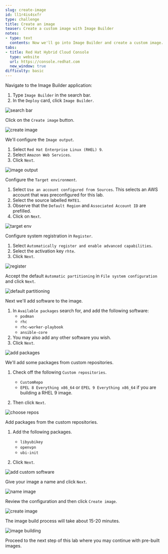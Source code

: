 ```yaml
---
slug: create-image
id: ll1r4is4sxfr
type: challenge
title: Create an image
teaser: Create a custom image with Image Builder
notes:
- type: text
  contents: Now we'll go into Image Builder and create a custom image.
tabs:
- title: Red Hat Hybrid Cloud Console
  type: website
  url: https://console.redhat.com
  new_window: true
difficulty: basic
---
```

<!-- markdownlint-disable MD033 MD026-->

Navigate to the Image Builder application:

1) Type `Image Builder` in the search bar.
2) In the `Deploy` card, click `Image Builder`.

![search bar](../assets/imagebuildersearchbar.png)

Click on the `Create image` button.

![create image](../assets/createimagebutton.png)

We'll configure the `Image output`.

1) Select `Red Hat Enterprise Linux (RHEL) 9`.
2) Select `Amazon Web Services`.
3) Click `Next`.

![image output](../assets/imageoutput.png)

Configure the `Target environment`.

1) Select `Use an account configured from Sources`. This selects an AWS account that was preconfigured for this lab.
2) Select the source labelled `RHTE1`.
3) Observe that the `Default Region` and `Associated Account ID` are prefilled.
4) Click on `Next`.

![target env](../assets/targetenvironment.png)

Configure system registration in `Register`.

1) Select `Automatically register and enable advanced capabilities`.
2) Select the activation key `rhte`.
3) Click `Next`.

![register](../assets/registersystems.png)

Accept the default `Automatic partitioning` in `File system configuration` and click `Next`.

![default partitioning](../assets/partitioningdefault.png)

Next we'll add software to the image.

1) In `Available packages` search for, and add the following software:
      - `podman`
      - `rhc`
      - `rhc-worker-playbook`
      - `ansible-core`
2) You may also add any other software you wish.
3) Click `Next`.

![add packages](../assets/addpackages.png)

We'll add some packages from custom repositories.

1) Check off the following `Custom repositories`.

   - `CustomRepo`
   - `EPEL 8 Everything x86_64` or `EPEL 9 Everything x86_64` if you are building a RHEL 9 image.

2) Then click `Next`.

![choose repos](../assets/customreposchecked.png)

Add packages from the custom repositories.

1) Add the following packages.
   - `libyubikey`
   - `openvpn`
   - `ubi-init`

2) Click `Next`.

![add custom software](../assets/selectcustompackages.png)

Give your image a name and click `Next`.

![name image](../assets/nameimage.png)

Review the configuration and then click `Create image`.

![create image](../assets/createimage.png)

The image build process will take about 15-20 minutes.

![image building](../assets/creatingimage.png)

Proceed to the next step of this lab where you may continue with pre-built images.
